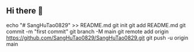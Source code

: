 ## Hi there 👋

<!--
**SangHuTao0829/SangHuTao0829** is a ✨ _special_ ✨ repository because its `README.md` (this file) appears on your GitHub profile.

Here are some ideas to get you started:

- 🔭 I’m currently working on ...
- 🌱 I’m currently learning ...
- 👯 I’m looking to collaborate on ...
- 🤔 I’m looking for help with ...
- 💬 Ask me about ...
- 📫 How to reach me: ...
- 😄 Pronouns: ...M
-->
echo "# SangHuTao0829" >> README.md
git init
git add README.md
git commit -m "first commit"
git branch -M main
git remote add origin https://github.com/SangHuTao0829/SangHuTao0829.git
git push -u origin main


